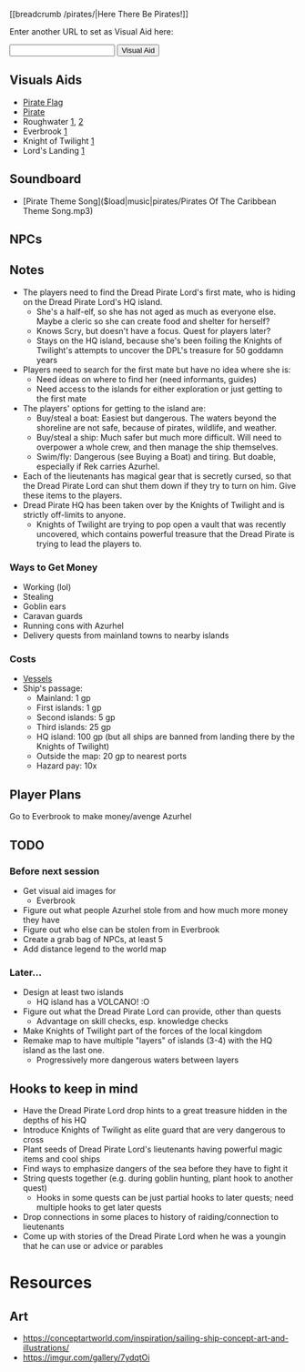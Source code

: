 [[breadcrumb /pirates/|Here There Be Pirates!]]

<script type="module">
    import {init_links, init_visual_aid} from "/js/common/visual_aid_backend.js";
    import {init_accordions} from "/js/common/utils.js";
    init_links();
    init_visual_aid();
    init_accordions();
</script>

Enter another URL to set as Visual Aid here:

<input type="text" id="custom_visual_aid_url"> <button id="custom_visual_aid_button">Visual Aid</button>

## Visuals Aids

* [Pirate Flag](^pirates/pirate_flag.bmp)
* [Pirate](^pirates/pirate.jpg)
* Roughwater [1](^pirates/roughwater_1.jpg), [2](^pirates/roughwater_2.jpg)
* Everbrook [1](^pirates/everbrook.png)
* Knight of Twilight [1](^pirates/knight_of_twilight.png)
* Lord's Landing [1](^pirates/lords_landing_1.jpg)

## Soundboard

* [Pirate Theme Song]($load|music|pirates/Pirates Of The Caribbean Theme Song.mp3)

## NPCs



## Notes

* The players need to find the Dread Pirate Lord's first mate, who is hiding on the Dread Pirate Lord's HQ island.
    * She's a half-elf, so she has not aged as much as everyone else. Maybe a cleric so she can create food and shelter for herself?
    * Knows Scry, but doesn't have a focus. Quest for players later?
    * Stays on the HQ island, because she's been foiling the Knights of Twilight's attempts to uncover the DPL's treasure for 50 goddamn years
* Players need to search for the first mate but have no idea where she is:
    * Need ideas on where to find her (need informants, guides)
    * Need access to the islands for either exploration or just getting to the first mate
* The players' options for getting to the island are:
    * Buy/steal a boat: Easiest but dangerous. The waters beyond the shoreline are not safe, because of pirates, wildlife, and weather.
    * Buy/steal a ship: Much safer but much more difficult. Will need to overpower a whole crew, and then manage the ship themselves.
    * Swim/fly: Dangerous (see Buying a Boat) and tiring. But doable, especially if Rek carries Azurhel.
* Each of the lieutenants has magical gear that is secretly cursed, so that the Dread Pirate Lord can shut them down if they try to turn on him. Give these items to the players.
* Dread Pirate HQ has been taken over by the Knights of Twilight and is strictly off-limits to anyone.
    * Knights of Twilight are trying to pop open a vault that was recently uncovered, which contains powerful treasure that the Dread Pirate is trying to lead the players to.

### Ways to Get Money

* Working (lol)
* Stealing
* Goblin ears
* Caravan guards
* Running cons with Azurhel
* Delivery quests from mainland towns to nearby islands

### Costs

* [Vessels](/dnd/general/equipment#mounts-and-vehicles)
* Ship's passage:
    * Mainland: 1 gp
    * First islands: 1 gp
    * Second islands: 5 gp
    * Third islands: 25 gp
    * HQ island: 100 gp (but all ships are banned from landing there by the Knights of Twilight)
    * Outside the map: 20 gp to nearest ports
    * Hazard pay: 10x

## Player Plans

Go to Everbrook to make money/avenge Azurhel

## TODO

### Before next session

* Get visual aid images for
    * Everbrook
* Figure out what people Azurhel stole from and how much more money they have
* Figure out who else can be stolen from in Everbrook
* Create a grab bag of NPCs, at least 5
* Add distance legend to the world map

### Later...

* Design at least two islands
    * HQ island has a VOLCANO! :O
* Figure out what the Dread Pirate Lord can provide, other than quests
    * Advantage on skill checks, esp. knowledge checks
* Make Knights of Twilight part of the forces of the local kingdom
* Remake map to have multiple "layers" of islands (3-4) with the HQ island as the last one.
    * Progressively more dangerous waters between layers

## Hooks to keep in mind

* Have the Dread Pirate Lord drop hints to a great treasure hidden in the depths of his HQ
* Introduce Knights of Twilight as elite guard that are very dangerous to cross
* Plant seeds of Dread Pirate Lord's lieutenants having powerful magic items and cool ships
* Find ways to emphasize dangers of the sea before they have to fight it
* String quests together (e.g. during goblin hunting, plant hook to another quest)
    * Hooks in some quests can be just partial hooks to later quests; need multiple hooks to get later quests
* Drop connections in some places to history of raiding/connection to lieutenants
* Come up with stories of the Dread Pirate Lord when he was a youngin that he can use or advice or parables

# Resources

## Art

* <https://conceptartworld.com/inspiration/sailing-ship-concept-art-and-illustrations/>
* <https://imgur.com/gallery/7ydqtOi>
